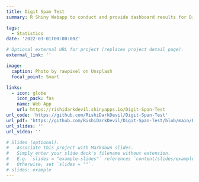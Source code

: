 ```yaml
---
title: Digit Span Test
summary: R Shiny Webapp to conduct and provide dashboard results for Digit Span Psychology Test for measuring Short-Term Memory Capacity with detailed analysis of performance

tags:
  - Statistics
date: '2022-03-01T00:00:00Z'

# Optional external URL for project (replaces project detail page).
external_link: ''

image:
  caption: Photo by rawpixel on Unsplash
  focal_point: Smart

links:
  - icon: globe
    icon_pack: fas
    name: Web App
    url: https://rishidarkdevil.shinyapps.io/Digit-Span-Test
url_code: 'https://github.com/RishiDarkDevil/Digit-Span-Test'
url_pdf: 'https://github.com/RishiDarkDevil/Digit-Span-Test/blob/main/Forward_Digit_Span_Test.pdf'
url_slides: ''
url_video: ''

# Slides (optional).
#   Associate this project with Markdown slides.
#   Simply enter your slide deck's filename without extension.
#   E.g. `slides = "example-slides"` references `content/slides/example-slides.md`.
#   Otherwise, set `slides = ""`.
# slides: example
---
```

